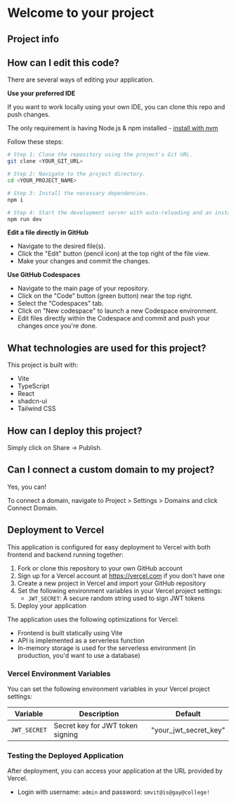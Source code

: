 # Welcome to your project

## Project info

## How can I edit this code?

There are several ways of editing your application.

**Use your preferred IDE**

If you want to work locally using your own IDE, you can clone this repo and push changes.

The only requirement is having Node.js & npm installed - [install with nvm](https://github.com/nvm-sh/nvm#installing-and-updating)

Follow these steps:

```sh
# Step 1: Clone the repository using the project's Git URL.
git clone <YOUR_GIT_URL>

# Step 2: Navigate to the project directory.
cd <YOUR_PROJECT_NAME>

# Step 3: Install the necessary dependencies.
npm i

# Step 4: Start the development server with auto-reloading and an instant preview.
npm run dev
```

**Edit a file directly in GitHub**

- Navigate to the desired file(s).
- Click the "Edit" button (pencil icon) at the top right of the file view.
- Make your changes and commit the changes.

**Use GitHub Codespaces**

- Navigate to the main page of your repository.
- Click on the "Code" button (green button) near the top right.
- Select the "Codespaces" tab.
- Click on "New codespace" to launch a new Codespace environment.
- Edit files directly within the Codespace and commit and push your changes once you're done.

## What technologies are used for this project?

This project is built with:

- Vite
- TypeScript
- React
- shadcn-ui
- Tailwind CSS

## How can I deploy this project?

Simply click on Share -> Publish.

## Can I connect a custom domain to my project?

Yes, you can!

To connect a domain, navigate to Project > Settings > Domains and click Connect Domain.

## Deployment to Vercel

This application is configured for easy deployment to Vercel with both frontend and backend running together:

1. Fork or clone this repository to your own GitHub account
2. Sign up for a Vercel account at https://vercel.com if you don't have one
3. Create a new project in Vercel and import your GitHub repository
4. Set the following environment variables in your Vercel project settings:
   - `JWT_SECRET`: A secure random string used to sign JWT tokens
5. Deploy your application

The application uses the following optimizations for Vercel:
- Frontend is built statically using Vite
- API is implemented as a serverless function
- In-memory storage is used for the serverless environment (in production, you'd want to use a database)

### Vercel Environment Variables

You can set the following environment variables in your Vercel project settings:

| Variable | Description | Default |
|----------|-------------|---------|
| `JWT_SECRET` | Secret key for JWT token signing | "your_jwt_secret_key" |

### Testing the Deployed Application

After deployment, you can access your application at the URL provided by Vercel.
- Login with username: `admin` and password: `smvit@is@gay@college!`